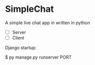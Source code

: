 # SimpleChat

A simple live chat app in written in python

- [ ] Server
- [ ] Client

Django startup:

$ py manage.py runserver PORT